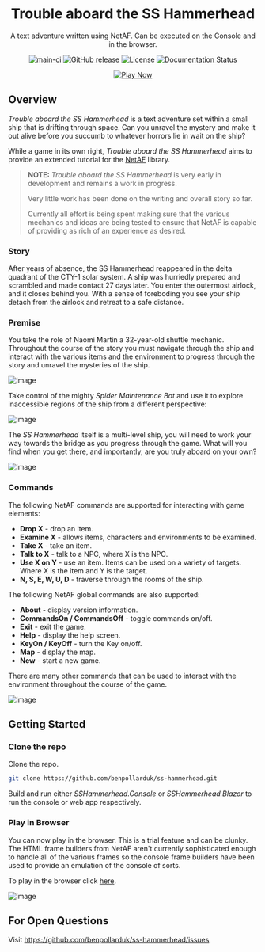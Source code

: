 <div align="center">

# Trouble aboard the SS Hammerhead
A text adventure written using NetAF. Can be executed on the Console and in the browser.

[![main-ci](https://github.com/benpollarduk/ss-hammerhead/actions/workflows/main-ci.yml/badge.svg)](https://github.com/benpollarduk/ss-hammerhead/actions/workflows/main-ci.yml)
[![GitHub release](https://img.shields.io/github/release/benpollarduk/ss-hammerhead.svg)](https://github.com/benpollarduk/ss-hammerhead/releases)
[![License](https://img.shields.io/github/license/benpollarduk/ss-hammerhead.svg)](https://opensource.org/licenses/MIT)
[![Documentation Status](https://img.shields.io/badge/docs-latest-brightgreen.svg)](https://benpollarduk.github.io/SSHammerhead-docs/)

[![Play Now](https://img.shields.io/badge/Play-Now-brightgreen?style=for-the-badge)](https://benpollarduk.github.io/SSHammerhead/)

</div>

## Overview
*Trouble aboard the SS Hammerhead* is a text adventure set within a small ship that is drifting through space. Can you unravel the mystery and make it out alive before you succumb to whatever horrors lie in wait on the ship? 

While a game in its own right, *Trouble aboard the SS Hammerhead* aims to provide an extended tutorial for the [NetAF](https://github.com/benpollarduk/netaf) library.

> **NOTE:** *Trouble aboard the SS Hammerhead* is very early in development and remains a work in progress.
>
> Very little work has been done on the writing and overall story so far.
>
> Currently all effort is being spent making sure that the various mechanics and ideas are being tested to ensure that NetAF is capable of providing as rich of an experience as desired.

### Story
After years of absence, the SS Hammerhead reappeared in the delta quadrant of the CTY-1 solar system. A ship was hurriedly prepared and scrambled and made contact 27 days later.
You enter the outermost airlock, and it closes behind you. With a sense of foreboding you see your ship detach from the airlock and retreat to a safe distance.

### Premise
You take the role of Naomi Martin a 32-year-old shuttle mechanic. Throughout the course of the story you must navigate through the ship and interact with the various items and the environment
to progress through the story and unravel the mysteries of the ship.

![image](https://github.com/user-attachments/assets/5c1f74e7-0d34-4250-909d-6d2d6ba82f26)

Take control of the mighty *Spider Maintenance Bot* and use it to explore inaccessible regions of the ship from a different perspective:

![image](https://github.com/user-attachments/assets/a701d488-9cf9-4510-b96b-34c59f94630a)

The *SS Hammerhead* itself is a multi-level ship, you will need to work your way towards the bridge as you progress through the game. What will you find when you get there, and importantly,
are you truly aboard on your own?

![image](https://github.com/user-attachments/assets/eba11609-3b24-4083-868a-d30c743b87d9)

### Commands
The following NetAF commands are supported for interacting with game elements:
* **Drop X** - drop an item.
* **Examine X** - allows items, characters and environments to be examined.
* **Take X** - take an item.
* **Talk to X** - talk to a NPC, where X is the NPC.
* **Use X on Y** - use an item. Items can be used on a variety of targets. Where X is the item and Y is the target.
* **N, S, E, W, U, D** - traverse through the rooms of the ship.

The following NetAF global commands are also supported:
* **About** - display version information.
* **CommandsOn / CommandsOff** - toggle commands on/off.
* **Exit** - exit the game.
* **Help** - display the help screen.
* **KeyOn / KeyOff** - turn the Key on/off.
* **Map** - display the map.
* **New** - start a new game.

There are many other commands that can be used to interact with the environment throughout the course of the game.

![image](https://github.com/user-attachments/assets/51369b53-7176-42a4-85e1-84cb761b902a)

## Getting Started

### Clone the repo
Clone the repo.
```bash
git clone https://github.com/benpollarduk/ss-hammerhead.git
```
Build and run either *SSHammerhead.Console* or *SSHammerhead.Blazor* to run the console or web app respectively.

### Play in Browser
You can now play in the browser. This is a trial feature and can be clunky. The HTML frame builders from NetAF aren't currently sophisticated enough to handle all of the various frames so the console frame builders have been used to provide an emulation of the console of sorts.

To play in the browser click [here](https://benpollarduk.github.io/SSHammerhead/).

![image](https://github.com/user-attachments/assets/56ce67e5-4634-40c9-ae8e-f4368890a6f6)

## For Open Questions
Visit https://github.com/benpollarduk/ss-hammerhead/issues
